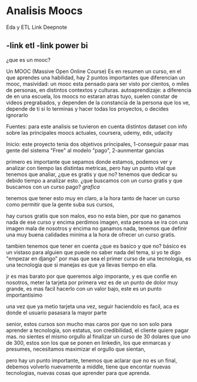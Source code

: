 # Analisis Moocs

Eda y ETL Link Deepnote

-link etl
-link power bi
-

¿que es un mooc?


Un MOOC (Massive Open Online Course)
Es en resumen un curso, en el que aprendes una habilidad, 
hay 2 puntos importantes que diferencian un mooc, 
masividad: un mooc esta pensado para ser visto por cientos, o miles de personas, en distintos contextos y culturas.
autoaprendizaje: a diferencia de en una escuela, los moocs no estaran atras tuyo, suelen constar de videos pregrabados, y dependen de la constancia de la persona que los ve, depende de ti si lo terminas y hacer todas los proyectos, o decides ignorarlo

Fuentes: para este analisis se tuvieron en cuenta distintos dataset con info sobre las principales moocs actuales, coursera, udemy, edx, udacity

Inicio: este proyecto tenia dos objetivos principales, 
1-conseguir pasar mas gente del sistema "Free" al modelo "pago", 
2-aunmentar gancias

primero es importante que sepamos donde estamos, podemos ver y analizar con tiempo las distintas metricas, pero hay un punto vital que tenemos que analiar, ¿que es gratis y que no? tenemos que dedicar su debido tiempo a analizar esto.
¿que buscamos con un curso gratis y que buscamos con un curso pago?
*grafica*

tenemos que tener esto muy en claro, a la hora tanto de hacer un curso como permitir que la gente suba sus cursos,

hay cursos gratis que son malos, eso no esta bien, por que no ganamos nada de ese curso y encima perdimos imagen, esta persona se ira con una imagen mala de nosotros y encima no ganamos nada, tenemos que definir una muy buena calidades minima a la hora de ofrecer un curso gratis.

tambien tenemos que tener en cuenta ¿que es basico y que no? básico es un vistaso para alguien que puede no saber nada del tema, si yo te digo "empezar en django" por mas que sea el primer curso de una tecnologia, es una tecnologia que si manejas es que ya llevas tiempo en ella.

jr es mas barato por que queremos algo imporante, y es que confie en nosotros, meter la tarjeta por primera vez es de un punto de dolor muy grande, es mas facil hacerlo con un valor bajo, este es un punto importantisimo

una vez que ya metio tarjeta una vez, seguir haciendolo es facil, aca es donde el usuario pasasara la mayor parte

senior, estos cursos son mucho mas caros por que no son solo para aprender a tecnologia, son estatus, son credibilidad, 
el cliente quiere pagar mas.
no sientes el mismo orgullo al finalizar un curso de 30 dolares que uno de 300, estos son los que se ponen en linkedin, los que enmarcas y presumes, necesitamos maximizar el orgullo que sientan,

pero hay un punto importante, tenemos que aclarar que no es un final, debemos volverlo nuevamente a middle, tiene que encontar nuevas tecnologias, nuevas cosas que aprender para que aprenda.

